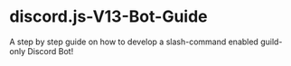 # discord.js-V13-Bot-Guide
A step by step guide on how to develop a slash-command enabled guild-only Discord Bot!
